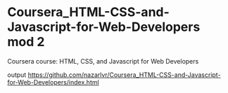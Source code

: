 # Coursera_HTML-CSS-and-Javascript-for-Web-Developers mod 2

Coursera course: HTML, CSS, and Javascript for Web Developers

output https://github.com/nazarlvr/Coursera_HTML-CSS-and-Javascript-for-Web-Developers/index.html
